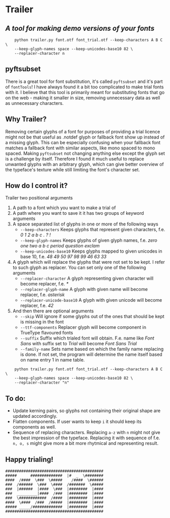# Trailer
## _A tool for making demo versions of your fonts_

```
    python trailer.py font.otf font_trial.otf --keep-characters A B C \ 
    --keep-glyph-names space --keep-unicodes-base10 82 \
    --replacer-character n 
```

## pyftsubset
There is a great tool for font substitution, it's called `pyftsubset` and it's part of `fontTools`! I have always found it a bit too complicated to make trial fonts with it. I believe that this tool is primarily meant for substituting fonts that go on the web - making it smaller in size, removing unnecessary data as well as unnecessary characters.

## Why Trailer?
Removing certain glyphs of a font for purposes of providing a trial licence might not be that useful as .notdef glyph or fallback font show up instead of a missing glyph. This can be especially confusing when your fallback font matches a fallback font with similar aspects, like mono spaced to mono spaced. Making `pyftsubset` not changing anything else except the glyph set is a challenge by itself. Therefore I found it much useful to replace unwanted glyphs with an arbitrary glyph, which can give better overview of the typeface's texture while still limiting the font's character set.


## How do I control it?
Trailer two positional arguments
1. A path to a font which you want to make a trial of
1. A path where you want to save it
it has two groups of keyword arguments
1. A space separated list of glyphs in one or more of the following ways
    * `--keep-characters` Keeps glyphs that represent given characters, f.e. _0 1 2 a b c . ? !_
    * `--keep-glyph-names` Keeps glyphs of given glyph names, f.e. _zero one two a b c period question exclam_
    * `--keep-unicodes-base10` Keeps glyphs mapped to given unicodes in base 10, f.e. _48 49 50 97 98 99 46 63 33_
1. A glyph which will replace the glyphs that were not set to be kept. I refer to such glyph as replacer. You can set only one of the following arguments
    * `--replacer-character` A glyph representing given character will become replacer, f.e. _*_
    * `--replacer-glyph-name` A glyph with given name will become replacer, f.e. _asterisk_
    * `--replacer-unicode-base10` A glyph with given unicode will become replacer, f.e. _42_
1. And then there are optional arguments
    * `--skip` Will ignore if some glyphs out of the ones that should be kept is missing in the font 
    * `--ttf-components` Replacer glyph will become component in TrueType flavoured fonts
    * `--suffix` Suffix which trialed font will obtain. F.e. name like _Font Sans_ with suffix set to _Trial_ will become _Font Sans Trial_ 
    * `--family-name` Sets name based on which the family name replacing is done. If not set, the program will determine the name itself based on name entry 1 in name table.
```
    python trailer.py font.otf font_trial.otf --keep-characters A B C \ 
    --keep-glyph-names space --keep-unicodes-base10 82 \
    --replacer-character "n" 
```

## To do:
- Update kerning pairs, so glyphs not containing their original shape are updated accordingly.
- Flatten components. If user wants to keep `i` it should keep its components as well.
- Sequence of replacing characters. Replacing `a-z` with `n` might not give the best impression of the typeface. Replacing it with sequence of f.e. `n, o, s` might give more a bit more rhytmical and representing result.

## Happy trialing!

```
###########################################
#####      ##############  |#  _  \########
####  /####  \###  \#####    /####  \######
###  /######  \###  \####  /#######  \#####
###  |######  |####  \###  |########  |####
###  _________|####  /###  |########  |####
###  \############  /####  |########  |####
####  \####  /###  /#####  |########  |####
##### _____/#############  |########  |####
###########################################
```